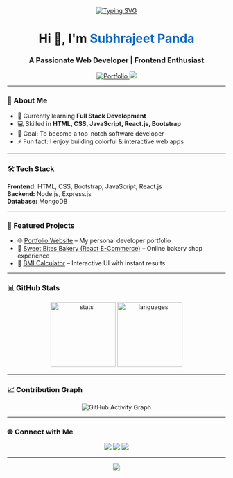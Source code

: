 <!-- Fancy Typing Animation -->
<p align="center">
  <a href="https://github.com/subhrajeetpanda28">
    <img src="https://readme-typing-svg.herokuapp.com?font=Fira+Code&weight=600&size=26&pause=1200&color=0A66C2&center=true&vCenter=true&width=600&height=60&lines=👨‍💻+Frontend+Developer;⚡+React.js+Enthusiast;🌱+Full+Stack+Learner;🎨+Loves+Crafting+Interactive+UI" alt="Typing SVG" />
  </a>
</p>

<h1 align="center">Hi 👋, I'm <span style="color:#0A66C2;">Subhrajeet Panda</span></h1>
<h3 align="center">A Passionate Web Developer | Frontend Enthusiast</h3>

<p align="center">
  <a href="https://subhrajeetpanda28.github.io/My_Portfolio/" target="_blank">
    <img src="https://img.shields.io/badge/Portfolio-%230A66C2.svg?&style=for-the-badge&logo=vercel&logoColor=white" alt="Portfolio" />
  </a>
  <a href="mailto:subhhrajeetpanda94@gmail.com">
    <img src="https://img.shields.io/badge/Email-%23D14836.svg?style=for-the-badge&logo=gmail&logoColor=white" />
  </a>
</p>

---

### 🚀 About Me
- 🌱 Currently learning **Full Stack Development**  
- 💻 Skilled in **HTML, CSS, JavaScript, React.js, Bootstrap**  
- 🎯 Goal: To become a top-notch software developer  
- ⚡ Fun fact: I enjoy building colorful & interactive web apps  

---

### 🛠️ Tech Stack
**Frontend:** HTML, CSS, Bootstrap, JavaScript, React.js  
**Backend:** Node.js, Express.js  
**Database:** MongoDB  

---

### 📂 Featured Projects
- 🌐 [Portfolio Website](https://subhrajeetpanda28.github.io) – My personal developer portfolio  
- 🍰 [Sweet Bites Bakery (React E-Commerce)](https://github.com/subhrajeetpanda28/Sweet-Bites-Bakery) – Online bakery shop experience  
- 🧮 [BMI Calculator](https://github.com/subhrajeetpanda28/BMI-Calculator) – Interactive UI with instant results  

---

### 📊 GitHub Stats
<p align="center">
  <img src="https://github-readme-stats.vercel.app/api?username=subhrajeetpanda28&show_icons=true&theme=blueberry" alt="stats" height="150"/> 
  <img src="https://github-readme-stats.vercel.app/api/top-langs/?username=subhrajeetpanda28&layout=compact&theme=blueberry" alt="languages" height="150"/>
</p>

---

### 📈 Contribution Graph
<p align="center">
  <img src="https://github-readme-activity-graph.vercel.app/graph?username=subhrajeetpanda28&theme=react-dark&bg_color=0A66C2&hide_border=true" alt="GitHub Activity Graph" />
</p>

---

### 🌐 Connect with Me
<p align="center">
  <a href="https://www.linkedin.com/in/subhrajeet-panda-sp28"><img src="https://img.shields.io/badge/LinkedIn-blue?style=for-the-badge&logo=linkedin" /></a>
  <a href="https://github.com/subhrajeetpanda28"><img src="https://img.shields.io/badge/GitHub-black?style=for-the-badge&logo=github" /></a>
  <a href="mailto:subhrajeetpanda94@gmail.com"><img src="https://img.shields.io/badge/Email-red?style=for-the-badge&logo=gmail" /></a>
</p>

---

<!-- Animated Wave Divider -->
<p align="center">
  <img src="https://capsule-render.vercel.app/api?type=waving&color=0A66C2&height=80&section=footer"/>
</p>
